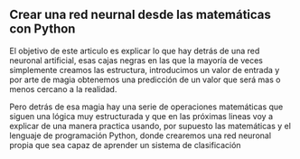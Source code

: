 
<h2> Crear una red neurnal desde las matemáticas con Python</h2>

<p>El objetivo de este articulo es explicar lo que hay detrás de una red neuronal artificial, esas cajas negras en las que la mayoría de veces simplemente creamos las estructura, introducimos un valor de entrada y por arte de magia obtenemos una predicción de un valor que será mas o menos cercano a la realidad.</p>
<p>Pero detrás de esa magia hay una serie de operaciones matemáticas que siguen una lógica muy estructurada y que en las próximas lineas voy a explicar de una manera practica usando, por supuesto las matemáticas y el lenguaje de programación Python, donde crearemos una red neuronal propia que sea capaz de aprender un sistema de clasificación</p>
